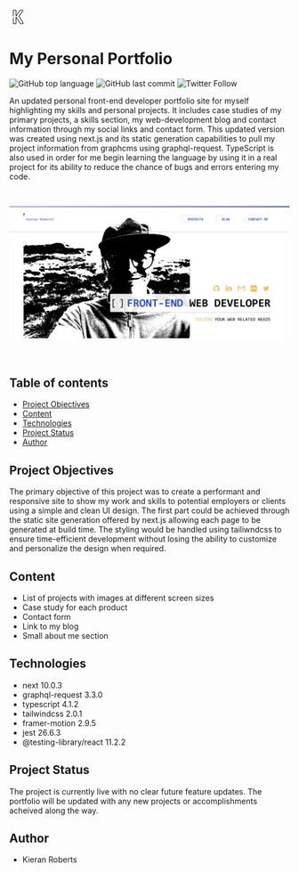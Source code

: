 ![portfolio logo](/public/favicon-32x32.png?raw=true "portfolio logo")

# My Personal Portfolio

![GitHub top language](https://img.shields.io/github/languages/top/kieran6roberts/MyPortfolio-nextjs)
![GitHub last commit](https://img.shields.io/github/last-commit/kieran6roberts/MyPortfolio-nextjs)
![Twitter Follow](https://img.shields.io/twitter/follow/kieran6dev?style=social)

An updated personal front-end developer portfolio site for myself highlighting my skills and personal projects. It includes case studies of my primary projects, a skills section, my web-development blog and contact information through my social links and contact form. This updated version was created using next.js and its static generation capabilities to pull my project information from graphcms using graphql-request. TypeScript is also used in order for me begin learning the language by using it in a real project for its ability to reduce the chance of bugs and errors entering my code.

<br />

![Portfolio home full page](/public/images/home.webp?raw=true "Portfolio desktop landing page screenshot")

<br />

## Table of contents

- [Project Objectives](#project-objectives)
- [Content](#content)
- [Technologies](#technologies)
- [Project Status](#project-status)
- [Author](#author)

## Project Objectives

The primary objective of this project was to create a performant and responsive site to show my work and skills to potential employers or clients using a simple and clean UI design. The first part could be achieved through the static site generation offered by next.js allowing each page to be generated at build time. The styling would be handled using tailiwndcss to ensure time-efficient development without losing the ability to customize and personalize the design when required.

## Content

- List of projects with images at different screen sizes
- Case study for each product
- Contact form
- Link to my blog
- Small about me section

## Technologies

- next 10.0.3
- graphql-request 3.3.0
- typescript 4.1.2
- tailwindcss 2.0.1
- framer-motion 2.9.5
- jest 26.6.3
- @testing-library/react 11.2.2

## Project Status

The project is currently live with no clear future feature updates. The portfolio will be updated with any new projects or accomplishments acheived along the way.

## Author

- Kieran Roberts
